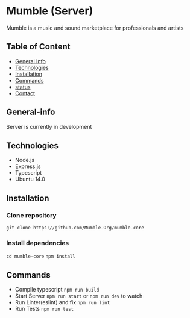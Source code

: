 # Mumble (Server)

Mumble is a music and sound marketplace for professionals and artists

## Table of Content

- [General Info](#General-info)
- [Technologies](#technologies)
- [Installation](#installation)
- [Commands](#commands)
- [status](#status)
- [Contact](#contact)

## General-info

Server is currently in development

## Technologies

- Node.js
- Express.js
- Typescript
- Ubuntu 14.0

## Installation

### Clone repository

`git clone https://github.com/Mumble-Org/mumble-core`

### Install dependencies

`cd mumble-core`
`npm install`

## Commands

- Compile typescript
  `npm run build`
- Start Server
  `npm run start` or `npm run dev` to watch
- Run Linter(eslint) and fix
  `npm run lint`
- Run Tests
  `npm run test`
